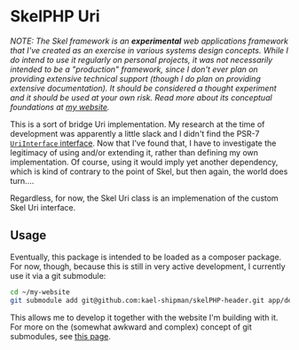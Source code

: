 # SkelPHP Uri

*NOTE: The Skel framework is an __experimental__ web applications framework that I've created as an exercise in various systems design concepts. While I do intend to use it regularly on personal projects, it was not necessarily intended to be a "production" framework, since I don't ever plan on providing extensive technical support (though I do plan on providing extensive documentation). It should be considered a thought experiment and it should be used at your own risk. Read more about its conceptual foundations at [my website](https://colors.kaelshipman.me/about/this-website).*

This is a sort of bridge Uri implementation. My research at the time of development was apparently a little slack and I didn't find the PSR-7 [`UriInterface` interface](https://github.com/php-fig/http-message/blob/master/src/UriInterface.php). Now that I've found that, I have to investigate the legitimacy of using and/or extending it, rather than defining my own implementation. Of course, using it would imply yet another dependency, which is kind of contrary to the point of Skel, but then again, the world does turn....

Regardless, for now, the Skel Uri class is an implemenation of the custom Skel Uri interface.

## Usage

Eventually, this package is intended to be loaded as a composer package. For now, though, because this is still in very active development, I currently use it via a git submodule:

```bash
cd ~/my-website
git submodule add git@github.com:kael-shipman/skelPHP-header.git app/dev-src/skelPHP/header
```

This allows me to develop it together with the website I'm building with it. For more on the (somewhat awkward and complex) concept of git submodules, see [this page](https://git-scm.com/book/en/v2/Git-Tools-Submodules).

